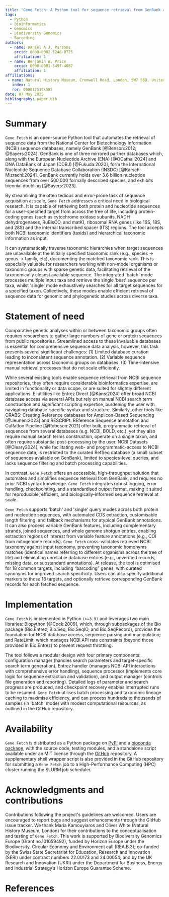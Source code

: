 ```yaml
---	
title: 'Gene Fetch: A Python tool for sequence retrieval from GenBank across the tree of life'
tags:
  - Python
  - Bioinformatics
  - Genomics
  - Biodiversity Genomics
  - Barcoding
authors:
  - name: Daniel A.J. Parsons
    orcid: 0000-0002-5246-0725
    affiliation: 1 
  - name: Benjamin W. Price
    orcid: 0000-0001-5497-4087
    affiliation: 1
affiliations:
 - name: Natural History Museum, Cromwell Road, London, SW7 5BD, United Kingdom
   index: 1
   ror: 000017519k585
date: 07 May 2025
bibliography: paper.bib
---
```




# Summary

`Gene Fetch` is an open-source Python tool that automates the retrieval of sequence data from the National Center for Biotechnology Information (NCBI) sequence databases, namely GenBank [@Benson:2012; @Sayers:2024]. GenBank is one of three mirrored partner databases which, along with the European Nucleotide Archive (ENA) [@OCathail2024] and DNA DataBank of Japan (DDBJ) [@Fukuda:2020], form the International Nucleotide Sequence Database Collaboration (INSDC) [@Karsch-Mizrachi:2024]. GenBank currently holds over 3.6 billion nucleotide sequences from over 500,000 formally described species, and exhibits biennial doubling [@Sayers:2023]. 

By streamlining the often tedious and error-prone task of sequence acquisition at scale, `Gene Fetch` addresses a critical need in biological research. It is capable of retrieving both protein and nucleotide sequences for a user-specified target from across the tree of life, including protein-coding genes (such as cytochrome oxidase subunits, NADH dehydrogenases, RuBisCO, and matK), ribosomal RNA genes (like 16S, 18S, and 28S) and the internal transcribed spacer (ITS) regions. The tool accepts both NCBI taxonomic identifiers (taxids) and hierarchical taxonomic information as input. 

It can systematically traverse taxonomic hierarchies when target sequences are unavailable at the initially specified taxonomic rank (e.g., species → genus → family, etc), documenting the matched taxonomic rank. This is especially valuable for researchers working with non-model organisms or taxonomic groups with sparse genetic data, facilitating retrieval of the taxonomically closest available sequence. The integrated 'batch' mode processes multiple input taxa and retrieve the single ‘best’ sequence per taxa, whilst 'single' mode exhaustively searches for all target sequences for a specified taxon. Collectively, these modes enable efficient retrieval of sequence data for genomic and phylogenetic studies across diverse taxa.




# Statement of need

Comparative genetic analyses within or between taxonomic groups often requires researchers to gather large numbers of gene or protein sequences from public repositories. Streamlined access to these invaluable databases is essential for comprehensive sequence data analysis, however, this task presents several significant challenges:
(1) Limited database curation leading to inconsistent sequence annotation.
(2) Variable sequence representation across taxonomic groups on databases.
(3) Time-intensive manual retrieval processes that do not scale efficiently.

While several existing tools enable sequence retrieval from NCBI sequence repositories, they often require considerable bioinformatics expertise, are limited in functionality or data scope, or are suited for slightly different applications. E-utilities like Entrez Direct [@Kans:2024] offer broad NCBI database access via several APIs but rely on manual NCBI search term construction and significant scripting expertise, burdening the user with navigating database-specific syntax and structure. Similarly, other tools like CRABS: Creating Reference databases for Amplicon-Based Sequencing [@Jeunen:2023] and RESCRIPt: REference Sequence annotation and CuRatIon Pipeline [@Robeson:2021] offer bulk, programmatic retrieval of sequences from several databases (e.g. NCBI, BOLD, etc.), yet they also require manual search terms construction, operate on a single taxon, and often require substantial post-processing by the user. NCBI Datasets [@Oleary2024], while facilitating web- and programmatic-access to NCBI sequence data, is restricted to the curated RefSeq database (a small subset of sequences available on GenBank), limited to species-level queries, and lacks sequence filtering and batch processing capabilities. 

In contrast, `Gene Fetch` offers an accessible, high-throughput solution that automates and simplifies sequence retrieval from GenBank, and requires no prior NCBI syntax knowledge. `Gene Fetch` integrates robust logging, error handling, checkpointing, and a standardised output format, making it suited for reproducible, efficient, and biologically-informed sequence retrieval at scale.

`Gene Fetch` supports 'batch' and 'single' query modes across both protein and nucleotide sequences, with automated CDS extraction, customisable length filtering, and fallback mechanisms for atypical GenBank annotations. It can also process variable GenBank features, including complementary strands, joined sequences, and whole genome shotgun entries, enabling extraction regions of interest from variable feature annotations (e.g., COI from mitogenome records). `Gene Fetch` cross-validates retrieved NCBI taxonomy against input taxonomy, preventing taxonomic homonyms matches (identical names referring to different organisms across the tree of life) and eliminating unreliable database entries (e.g., unverified records, missing data, or substandard annotations). At release, the tool is optimised for 18 common targets, including “barcoding” genes, with curated synonyms for improved search specificity. Users can also specify additional markers to those 18 targets, and optionally retrieve corresponding GenBank records for each fetched sequence. 



# Implementation

`Gene Fetch` is implemented in Python `(>=3.9)` and leverages two main libraries: Biopython [@Cock:2009], which, through subpackages of the Bio package (Bio.Entrez, Bio.Seq, Bio.SeqIO, and Bio.SeqRecord), provides the foundation for NCBI database access, sequence parsing and manipulation; and RateLimit, which manages NCBI API rate constraints (beyond those provided in Bio.Entrez) to prevent request throttling. 

The tool follows a modular design with four primary components: configuration manager (handles search parameters and target-specific search term generation), Entrez handler (manages NCBI API interactions with comprehensive error handling), sequence processor (implements core logic for sequence extraction and validation), and output manager (controls file generation and reporting). Detailed logs of parameter and search progress are produced, and checkpoint recovery enables interrupted runs to be resumed. `Gene Fetch` utilises batch processing and taxonomic lineage caching to maximise efficiency, and can process hundreds to thousands of samples (in 'batch' mode) with modest computational resources, as outlined in the GitHub repository.



# Availability

`Gene Fetch` is distributed as a Python package on [PyPi](https://pypi.org/project/gene-fetch/) and a [bioconda package](https://bioconda.github.io/recipes/gene-fetch/README.html), with the source code, testing modules, and a standalone script available under an MIT license through the [GitHub](https://github.com/bge-barcoding/gene_fetch) repository. A supplementary shell wrapper script is also provided in the GitHub repository for submitting a `Gene Fetch` job to a High-Performance Computing (HPC) cluster running the SLURM job scheduler. 



# Acknowledgments and contributions

Contributions following the project's guidelines are welcomed. Users are encouraged to report bugs and suggest enhancements through the GitHub issue tracker. We thank Maria Kamouyiaros and Oliver White (Natural History Museum, London) for their contributions to the conceptualisation and testing of `Gene Fetch`. This work is supported by Biodiversity Genomics Europe (Grant no.101059492), funded by Horizon Europe under the Biodiversity, Circular Economy and Environment call (REA.B.3); co-funded by the Swiss State Secretariat for Education, Research and Innovation (SERI) under contract numbers 22.00173 and 24.00054; and by the UK Research and Innovation (UKRI) under the Department for Business, Energy and Industrial Strategy’s Horizon Europe Guarantee Scheme.



# References

